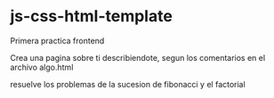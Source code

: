 # js-css-html-template

Primera practica frontend

Crea una pagina sobre ti describiendote, segun los comentarios en el archivo algo.html

resuelve los problemas de la sucesion de fibonacci y el factorial